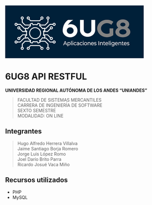 ![6UG8](logo6UG8.jpg)
# 6UG8 API RESTFUL

**UNIVERSIDAD REGIONAL AUTÓNOMA DE LOS ANDES 
“UNIANDES”** <br>
>FACULTAD DE SISTEMAS MERCANTILES <br>
CARRERA DE INGENIERÍA DE SOFTWARE <br>
SEXTO SEMESTRE <br>
MODALIDAD: ON LINE

## Integrantes
>Hugo Alfredo Herrera Villalva <br>
Jaime Santiago Borja Romero <br>
Jorge Luis López Romo <br>
Joel Darío Brito Parra <br>
Ricardo Josué Vaca Miño <br>



## Recursos utilizados

- PHP
- MySQL
